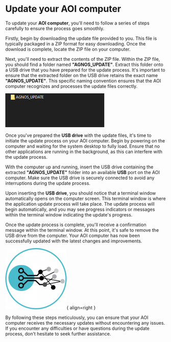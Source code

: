 # Update your AOI computer

To update your **AOI computer**, you'll need to follow a series of steps carefully to ensure the process goes smoothly.

Firstly, begin by downloading the update file provided to you. This file is typically packaged in a ZIP format for easy downloading. Once the download is complete, locate the ZIP file on your computer.

Next, you'll need to extract the contents of the ZIP file. Within the ZIP file, you should find a folder named **"AGNOS_UPDATE"**. Extract this folder onto a USB drive that you have prepared for the update process. It's important to ensure that the extracted folder on the USB drive retains the exact name **"AGNOS_UPDATE"**. This specific naming convention ensures that the AOI computer recognizes and processes the update files correctly.

![AGNOS_UPDATE folder](assets/AGNOS_UPDATE.png)

Once you've prepared the **USB drive** with the update files, it's time to initiate the update process on your AOI computer. Begin by powering on the computer and waiting for the system desktop to fully load. Ensure that no other applications are running in the background, as this can interfere with the update process.

With the computer up and running, insert the USB drive containing the extracted **"AGNOS_UPDATE"** folder into an available **USB** port on the AOI computer. Make sure the USB drive is securely connected to avoid any interruptions during the update process.

Upon inserting the **USB drive**, you should notice that a terminal window automatically opens on the computer screen. This terminal window is where the application update process will take place. The update process will begin automatically, and you may see progress indicators or messages within the terminal window indicating the update's progress.

Once the update process is complete, you'll receive a confirmation message within the terminal window. At this point, it's safe to remove the USB drive from the computer. Your AOI computer has now been successfully updated with the latest changes and improvements.

![AgnosPCB logo](assets/cropped-agnosPCB-favicoN.png){ align=right }

By following these steps meticulously, you can ensure that your AOI computer receives the necessary updates without encountering any issues. If you encounter any difficulties or have questions during the update process, don't hesitate to seek further assistance.